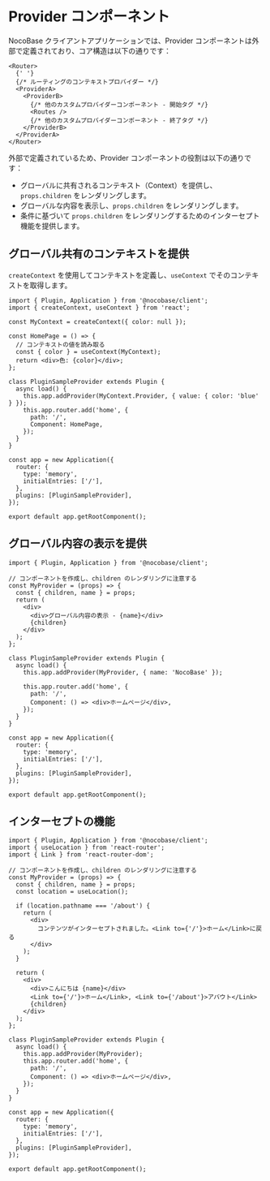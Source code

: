 # Provider コンポーネント

NocoBase クライアントアプリケーションでは、Provider コンポーネントは外部で定義されており、コア構造は以下の通りです：

```tsx | pure
<Router>
  {' '}
  {/* ルーティングのコンテキストプロバイダー */}
  <ProviderA>
    <ProviderB>
      {/* 他のカスタムプロバイダーコンポーネント - 開始タグ */}
      <Routes />
      {/* 他のカスタムプロバイダーコンポーネント - 終了タグ */}
    </ProviderB>
  </ProviderA>
</Router>
```

外部で定義されているため、Provider コンポーネントの役割は以下の通りです：

- グローバルに共有されるコンテキスト（Context）を提供し、`props.children` をレンダリングします。
- グローバルな内容を表示し、`props.children` をレンダリングします。
- 条件に基づいて `props.children` をレンダリングするためのインターセプト機能を提供します。

## グローバル共有のコンテキストを提供

`createContext` を使用してコンテキストを定義し、`useContext` でそのコンテキストを取得します。

```tsx
import { Plugin, Application } from '@nocobase/client';
import { createContext, useContext } from 'react';

const MyContext = createContext({ color: null });

const HomePage = () => {
  // コンテキストの値を読み取る
  const { color } = useContext(MyContext);
  return <div>色: {color}</div>;
};

class PluginSampleProvider extends Plugin {
  async load() {
    this.app.addProvider(MyContext.Provider, { value: { color: 'blue' } });
    this.app.router.add('home', {
      path: '/',
      Component: HomePage,
    });
  }
}

const app = new Application({
  router: {
    type: 'memory',
    initialEntries: ['/'],
  },
  plugins: [PluginSampleProvider],
});

export default app.getRootComponent();
```

## グローバル内容の表示を提供

```tsx
import { Plugin, Application } from '@nocobase/client';

// コンポーネントを作成し、children のレンダリングに注意する
const MyProvider = (props) => {
  const { children, name } = props;
  return (
    <div>
      <div>グローバル内容の表示 - {name}</div>
      {children}
    </div>
  );
};

class PluginSampleProvider extends Plugin {
  async load() {
    this.app.addProvider(MyProvider, { name: 'NocoBase' });

    this.app.router.add('home', {
      path: '/',
      Component: () => <div>ホームページ</div>,
    });
  }
}

const app = new Application({
  router: {
    type: 'memory',
    initialEntries: ['/'],
  },
  plugins: [PluginSampleProvider],
});

export default app.getRootComponent();
```

## インターセプトの機能

```tsx
import { Plugin, Application } from '@nocobase/client';
import { useLocation } from 'react-router';
import { Link } from 'react-router-dom';

// コンポーネントを作成し、children のレンダリングに注意する
const MyProvider = (props) => {
  const { children, name } = props;
  const location = useLocation();
  
  if (location.pathname === '/about') {
    return (
      <div>
        コンテンツがインターセプトされました。<Link to={'/'}>ホーム</Link>に戻る
      </div>
    );
  }

  return (
    <div>
      <div>こんにちは {name}</div>
      <Link to={'/'}>ホーム</Link>, <Link to={'/about'}>アバウト</Link>
      {children}
    </div>
  );
};

class PluginSampleProvider extends Plugin {
  async load() {
    this.app.addProvider(MyProvider);
    this.app.router.add('home', {
      path: '/',
      Component: () => <div>ホームページ</div>,
    });
  }
}

const app = new Application({
  router: {
    type: 'memory',
    initialEntries: ['/'],
  },
  plugins: [PluginSampleProvider],
});

export default app.getRootComponent();
```


